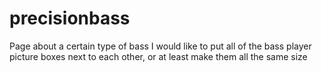 # precisionbass
Page about a certain type of bass
I would like to put all of the bass player picture boxes next to each other, or at least make them all the same size

